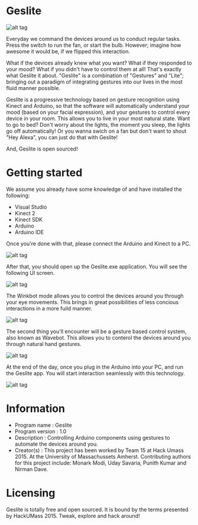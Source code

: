 Geslite
=======

![alt tag](http://4.bp.blogspot.com/-pbp1BBmr13Q/Vizvh9MEKxI/AAAAAAAACQc/iOdbEWShxi0/s1600/GESLITE.png)

Everyday we command the devices around us to conduct regular tasks. Press the switch to run the fan, or start the bulb. However; imagine how awesome it would be, if we flipped this interaction.

What if the devices already knew what you want? What if they responded to your mood? What if you didn't have to control them at all! That's exactly what Geslite it about. "Geslite" is a combination of "Gestures" and "Lite"; bringing out a paradigm of integrating gestures into our lives in the most fluid manner possible.

Geslite is a progressive technology based on gesture recognition using Kinect and Arduino, so that the software will automatically understand your mood (based on your facial expression), and your gestures to control every device in your room. This allows you to live in your most natural state. Want to go to bed? Don't worry about the lights, the moment you sleep, the lights go off automatically! Or you wanna swich on a fan but don't want to shout "Hey Alexa", you can just do that with Geslite!

And, Geslite is open sourced!

Getting started
=======
We assume you already have some knowledge of and have installed the following:
* Visual Studio
* Kinect 2
* Kinect SDK
* Arduino
* Arduino IDE

Once you're done with that, please connect the Arduino and Kinect to a PC.

![alt tag](http://4.bp.blogspot.com/-3fBOP6_cGJY/Viy6gxRxszI/AAAAAAAACPw/5qju_VgPYJg/s1600/12179796_10206197159860992_1265554579_n.jpg)

After that, you should open up the Geslite.exe application. You will see the following UI screen.

![alt tag](http://4.bp.blogspot.com/-IXu-XfxCDzI/Viy6g-zW9kI/AAAAAAAACPs/sFksxDhqSa8/s1600/12178155_10206197164181100_1335809015_n.jpg)

The Winkbot mode allows you to control the devices around you through your eye movements. This brings in great possibilities of less concious interactions in a more fuild manner.

![alt tag](http://2.bp.blogspot.com/-VL1HLFgj_xY/Viy6g3rvLCI/AAAAAAAACP0/Gh741Ah-KHA/s1600/12177326_10206197166341154_737826301_o.jpg)

The second thing you'll encounter will be a gesture based control system, also known as Wavebot. This allows you to conterol the devices around you through natural hand gestures.

![alt tag](http://1.bp.blogspot.com/--f3BV3p2inI/Viy7Ef1obkI/AAAAAAAACQM/AHt5WFQnrS8/s1600/12176326_10206197175261377_1035686081_o.jpg)

At the end of the day, once you plug in the Arduino into your PC, and run the Geslite app. You will start interaction seamlessly with this technology.

![alt tag](http://1.bp.blogspot.com/-XcBhYAlY6x8/Viy68RTZyPI/AAAAAAAACQE/SszpvohcfdQ/s1600/IMG_1171%2B3.jpg)

Information
=======
* Program name : Geslite
* Program version : 1.0
* Description : Controlling Arduino components using gestures to automate the devices around you.
* Creator(s) : This project has been worked by Team 15 at Hack Umass 2015. At the University of Massachussets Amherst. Contributing authors for this project include: Monark Modi, Uday Savaria, Punith Kumar and Nirman Dave.

Licensing
=======
Geslite is totally free and open sourced. It is bound by the terms presented by HackUMass 2015.
Tweak, explore and hack around!
